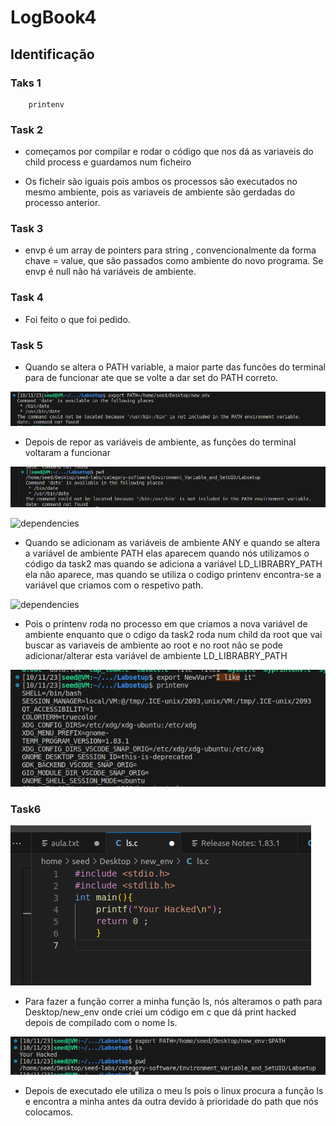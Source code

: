 # LogBook4

## Identificação
### Taks 1
```
    printenv
```

### Task 2
- começamos por compilar e rodar o código que nos dá as variaveis do child process e guardamos num ficheiro

- Os ficheir são iguais pois ambos os processos são executados no mesmo ambiente, pois as variaveis de ambiente são gerdadas do processo anterior.

### Task 3

- envp é um array de pointers para string , convencionalmente da forma chave = value, que são passados como ambiente do novo programa. Se envp é null não há variáveis de ambiente.

### Task 4

- Foi feito o que foi pedido.

### Task 5 

-  Quando se altera o PATH variable, a maior parte das funcões do terminal para de funcionar ate que se volte a dar set do PATH correto.

![dependencies](/Images/print1.png)


- Depois de repor as variáveis de ambiente, as funções do terminal 
voltaram a funcionar


![dependencies](/Images/print2.png)

![dependencies](/Images/Captura_de_ecrã_2023-10-11_232522.png)

-   Quando se adicionam as variáveis de ambiente ANY e quando se altera a variável de ambiente PATH elas aparecem quando nós utilizamos o código da task2 mas quando se adiciona a variável LD_LIBRABRY_PATH ela não aparece, mas quando se utiliza o codigo printenv encontra-se a variável que criamos com o respetivo path. 


![dependencies](/Images/Captura_de_ecrã_2023-10-11_232303.png)

- Pois o printenv roda no processo em que criamos a nova variável de ambiente enquanto que o cdigo da task2 roda num child da root que vai buscar as variaveis de ambiente ao root e no root não se pode adicionar/alterar esta variável de ambiente LD_LIBRABRY_PATH

![dependencies](/Images/print3.png)


### Task6

![dependencies](/Images/print4.png)

- Para fazer a função correr a minha função ls, nós alteramos o path para Desktop/new_env onde criei um código em c que dá print hacked depois de compilado com o nome ls.

![dependencies](/Images/print5.png)

- Depois de executado ele utiliza o meu ls pois o linux procura a função ls e encontra a minha antes da outra devido à prioridade do path que nós colocamos.



